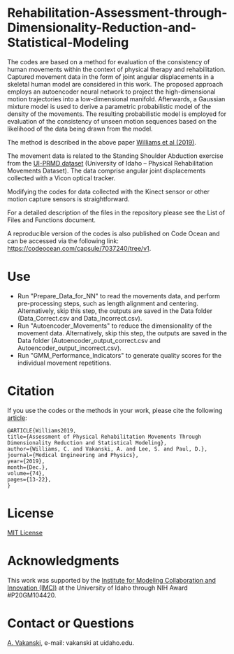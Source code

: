 # Rehabilitation-Assessment-through-Dimensionality-Reduction-and-Statistical-Modeling
The codes are based on a method for evaluation of the consistency of human movements within the context of physical therapy and rehabilitation. Captured movement data in the form of joint angular displacements in a skeletal human model are considered in this work. The proposed approach employs an autoencoder neural network to project the high-dimensional motion trajectories into a low-dimensional manifold. Afterwards, a Gaussian mixture model is used to derive a parametric probabilistic model of the density of the movements. The resulting probabilistic model is employed for evaluation of the consistency of unseen motion sequences based on the likelihood of the data being drawn from the model.

The method is described in the above paper <a href="Williams et al (2019) - Rehabilitation Assessment through Statistical Modeling.pdf">Williams et al (2019)</a>.

The movement data is related to the Standing Shoulder Abduction exercise from the <a href="https://www.webpages.uidaho.edu/ui-prmd/">UI-PRMD dataset</a> (University of Idaho – Physical Rehabilitation Movements Dataset). The data comprise angular joint displacements collected with a Vicon optical tracker.

Modifying the codes for data collected with the Kinect sensor or other motion capture sensors is straightforward. 

For a detailed description of the files in the repository please see the List of Files and Functions document.

A reproducible version of the codes is also published on Code Ocean and can be accessed via the following link: <a href="https://codeocean.com/capsule/7037240/tree/v1">https://codeocean.com/capsule/7037240/tree/v1</a>.

# Use
* Run "Prepare_Data_for_NN" to read the movements data, and perform pre-processing steps, such as length alignment and centering. Alternatively, skip this step, the outputs are saved in the Data folder (Data_Correct.csv and Data_Incorrect.csv).
* Run "Autoencoder_Movements" to reduce the dimensionality of the movement data. Alternatively, skip this step, the outputs are saved in the Data folder (Autoencoder_output_correct.csv and Autoencoder_output_incorrect.csv).
* Run "GMM_Performance_Indicators" to generate quality scores for the individual movement repetitions.

# Citation
If you use the codes or the methods in your work, please cite the following <a href="https://www.sciencedirect.com/science/article/abs/pii/S1350453319302127?via%3Dihub">article</a>:   

    @ARTICLE{Williams2019,
    title={Assessment of Physical Rehabilitation Movements Through Dimensionality Reduction and Statistical Modeling},
    author={Williams, C. and Vakanski, A. and Lee, S. and Paul, D.},
    journal={Medical Engineering and Physics}, 
    year={2019},
    month={Dec.},
    volume={74},
    pages={13-22},
    }

# License
<a href="License - MIT.txt">MIT License</a>

# Acknowledgments
This work was supported by the <a href="https://imci.uidaho.edu/get-involved/about-cmci/">Institute for Modeling Collaboration and Innovation (IMCI)</a> at the University of Idaho through NIH Award #P20GM104420.

# Contact or Questions
<a href="https://www.webpages.uidaho.edu/vakanski/">A. Vakanski</a>, e-mail: vakanski at uidaho.edu.
